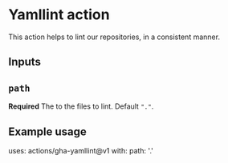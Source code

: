 # Yamllint action

This action helps to lint our repositories, in a consistent manner.

## Inputs

## `path`

**Required** The to the files to lint. Default `"."`.

## Example usage

uses: actions/gha-yamllint@v1
with:
  path: '.'

